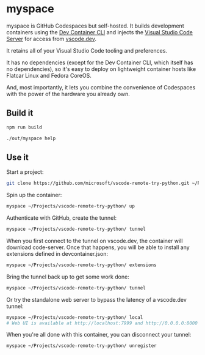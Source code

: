 # myspace

myspace is GitHub Codespaces but self-hosted. It builds development containers using the [Dev Container CLI](https://github.com/devcontainers/cli) and injects the [Visual Studio Code Server](https://code.visualstudio.com/docs/remote/vscode-server) for access from [vscode.dev](https://vscode.dev).

It retains all of your Visual Studio Code tooling and preferences.

It has no dependencies (except for the Dev Container CLI, which itself has no dependencies), so it's easy to deploy on lightweight container hosts like Flatcar Linux and Fedora CoreOS.

And, most importantly, it lets you combine the convenience of Codespaces with the power of the hardware you already own.

## Build it

```sh
npm run build
```

```sh
./out/myspace help
```

## Use it

Start a project:

```sh
git clone https://github.com/microsoft/vscode-remote-try-python.git ~/Projects/vscode-remote-try-python
```

Spin up the container:

```sh
myspace ~/Projects/vscode-remote-try-python/ up
```

Authenticate with GitHub, create the tunnel:

```sh
myspace ~/Projects/vscode-remote-try-python/ tunnel
```

When you first connect to the tunnel on vscode.dev, the container will download code-server. Once that happens, you will be able to install any extensions defined in devcontainer.json:

```sh
myspace ~/Projects/vscode-remote-try-python/ extensions
```

Bring the tunnel back up to get some work done:

```sh
myspace ~/Projects/vscode-remote-try-python/ tunnel
```

Or try the standalone web server to bypass the latency of a vscode.dev tunnel:

```sh
myspace ~/Projects/vscode-remote-try-python/ local
# Web UI is available at http://localhost:7999 and http://0.0.0.0:8000
```

When you're all done with this container, you can disconnect your tunnel:

```sh
myspace ~/Projects/vscode-remote-try-python/ unregister
```
